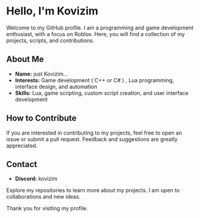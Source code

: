 # Hello, I'm Kovizim

Welcome to my GitHub profile. I am a programming and game development enthusiast, with a focus on Roblox. Here, you will find a collection of my projects, scripts, and contributions.

## About Me

- **Name:** just Kovizim...
- **Interests:** Game development ( C++ or C# ) , Lua programming, interface design, and automation  
- **Skills:** Lua, game scripting, custom script creation, and user interface development  

## How to Contribute

If you are interested in contributing to my projects, feel free to open an issue or submit a pull request. Feedback and suggestions are greatly appreciated.

## Contact

- **Discord:** kovizim  

Explore my repositories to learn more about my projects. I am open to collaborations and new ideas.

Thank you for visiting my profile.
